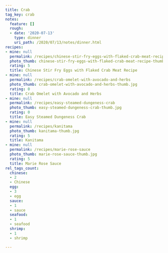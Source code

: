 ```yaml
---
title: Crab
tag_key: crab
notes:
  feature: []
  rough:
  - date: '2020-07-13'
    type: dinner
    uri_path: /2020/07/13/notes/dinner.html
recipes:
- mine: null
  permalink: /recipes/chinese-stir-fry-eggs-with-flaked-crab-meat-recipe
  photo_thumb: chinese-stir-fry-eggs-with-flaked-crab-meat-recipe-thumb.jpg
  rating: 5
  title: Chinese Stir Fry Eggs with Flaked Crab Meat Recipe
- mine: null
  permalink: /recipes/crab-omelet-with-avocado-and-herbs
  photo_thumb: crab-omelet-with-avocado-and-herbs-thumb.jpg
  rating: 0
  title: Crab Omelet with Avocado and Herbs
- mine: null
  permalink: /recipes/easy-steamed-dungeness-crab
  photo_thumb: easy-steamed-dungeness-crab-thumb.jpg
  rating: 0
  title: Easy Steamed Dungeness Crab
- mine: null
  permalink: /recipes/kanitama
  photo_thumb: kanitama-thumb.jpg
  rating: 5
  title: Kanitama
- mine: null
  permalink: /recipes/marie-rose-sauce
  photo_thumb: marie-rose-sauce-thumb.jpg
  rating: 5
  title: Marie Rose Sauce
rel_tags_count:
  chinese:
  - 2
  - Chinese
  egg:
  - 3
  - egg
  sauce:
  - 1
  - sauce
  seafood:
  - 1
  - seafood
  shrimp:
  - 1
  - shrimp

---
```

